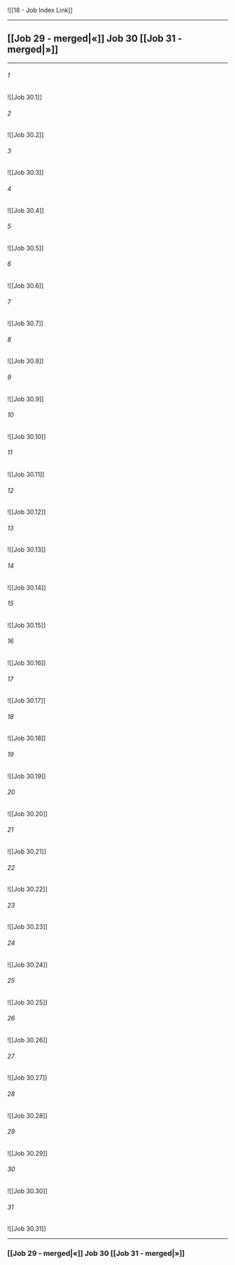 ![[18 - Job Index Link]]

---
##  [[Job 29 - merged|«]] Job 30 [[Job 31 - merged|»]]

---

###### 1
![[Job 30.1]] 

###### 2
![[Job 30.2]] 

###### 3
![[Job 30.3]] 

###### 4
![[Job 30.4]]

###### 5 
![[Job 30.5]] 

###### 6
![[Job 30.6]] 

###### 7
![[Job 30.7]] 

###### 8
![[Job 30.8]] 

###### 9
![[Job 30.9]] 

###### 10
![[Job 30.10]] 

###### 11
![[Job 30.11]] 

###### 12
![[Job 30.12]]

###### 13
![[Job 30.13]] 

###### 14
![[Job 30.14]] 

###### 15
![[Job 30.15]]

###### 16
![[Job 30.16]] 

###### 17
![[Job 30.17]]

###### 18
![[Job 30.18]] 

###### 19
![[Job 30.19]] 

###### 20
![[Job 30.20]]

###### 21
![[Job 30.21]] 

###### 22
![[Job 30.22]] 

###### 23
![[Job 30.23]]

###### 24
![[Job 30.24]] 

###### 25
![[Job 30.25]]

###### 26
![[Job 30.26]] 

###### 27
![[Job 30.27]] 

###### 28
![[Job 30.28]]

###### 29
![[Job 30.29]] 

###### 30
![[Job 30.30]] 

###### 31
![[Job 30.31]] 


---
###  [[Job 29 - merged|«]] Job 30 [[Job 31 - merged|»]]